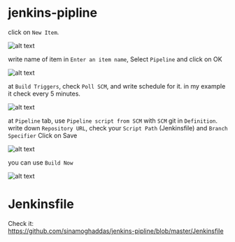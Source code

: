 # jenkins-pipline

click on `New Item`.

![alt text](https://raw.githubusercontent.com/sinamoghaddas/jenkins-pipline/master/docs/1-new-item.png)



write name of item in `Enter an item name`, Select `Pipeline` and click on OK

![alt text](https://raw.githubusercontent.com/sinamoghaddas/jenkins-pipline/master/docs/2-select-type.png)



at `Build Triggers`, check `Poll SCM`, and write schedule for it.
in my example it check every 5 minutes.

![alt text](https://raw.githubusercontent.com/sinamoghaddas/jenkins-pipline/master/docs/3-config-build-triggers-schedule.png)



at `Pipeline` tab, use `Pipeline script from SCM` with `SCM` git in `Definition`.
write down `Repository URL`, check your `Script Path` (Jenkinsfile) and `Branch Specifier`
Click on Save

![alt text](https://raw.githubusercontent.com/sinamoghaddas/jenkins-pipline/master/docs/4-config-pipeline-with-git.png)



you can use `Build Now`

![alt text](https://raw.githubusercontent.com/sinamoghaddas/jenkins-pipline/master/docs/5-build-now-1.png)



# Jenkinsfile

Check it:  
https://github.com/sinamoghaddas/jenkins-pipline/blob/master/Jenkinsfile

